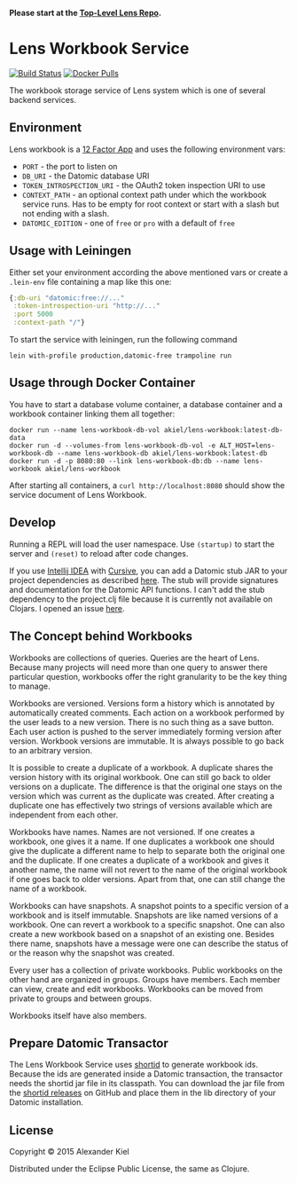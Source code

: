 __Please start at the [Top-Level Lens Repo][9].__

# Lens Workbook Service

[![Build Status](https://travis-ci.org/alexanderkiel/lens-workbook.svg?branch=master)](https://travis-ci.org/alexanderkiel/lens-workbook)
[![Docker Pulls](https://img.shields.io/docker/pulls/akiel/lens-workbook.svg)](https://hub.docker.com/r/akiel/lens-workbook/)

The workbook storage service of Lens system which is one of several backend
services.

## Environment

Lens workbook is a [12 Factor App][10] and uses the following environment vars:

* `PORT` - the port to listen on
* `DB_URI` - the Datomic database URI
* `TOKEN_INTROSPECTION_URI` -  the OAuth2 token inspection URI to use
* `CONTEXT_PATH` - an optional context path under which the workbook service runs. Has to be empty for root context or start with a slash but not ending with a slash.
* `DATOMIC_EDITION` - one of `free` or `pro` with a default of `free`

## Usage with Leiningen

Either set your environment according the above mentioned vars or create a `.lein-env` file containing a map like this one:

```clojure
{:db-uri "datomic:free://..."
 :token-introspection-uri "http://..."
 :port 5000
 :context-path "/"}
```

To start the service with leiningen, run the following command

    lein with-profile production,datomic-free trampoline run

## Usage through Docker Container

You have to start a database volume container, a database container and a 
workbook container linking them all together:

    docker run --name lens-workbook-db-vol akiel/lens-workbook:latest-db-data
    docker run -d --volumes-from lens-workbook-db-vol -e ALT_HOST=lens-workbook-db --name lens-workbook-db akiel/lens-workbook:latest-db
    docker run -d -p 8080:80 --link lens-workbook-db:db --name lens-workbook akiel/lens-workbook

After starting all containers, a `curl http://localhost:8080` should show the
service document of Lens Workbook. 

## Develop

Running a REPL will load the user namespace. Use `(startup)` to start the server
and `(reset)` to reload after code changes.

If you use [Intellij IDEA][5] with [Cursive][6], you can add a Datomic stub JAR
to your project dependencies as described [here][7]. The stub will provide
signatures and documentation for the Datomic API functions. I can't add the
stub dependency to the project.clj file because it is currently not available on
Clojars. I opened an issue [here][8].

## The Concept behind Workbooks
 
Workbooks are collections of queries. Queries are the heart of Lens. Because
many projects will need more than one query to answer there particular question,
workbooks offer the right granularity to be the key thing to manage.

Workbooks are versioned. Versions form a history which is annotated by
automatically created comments. Each action on a workbook performed by the user
leads to a new version. There is no such thing as a save button. Each user
action is pushed to the server immediately forming version after version.
Workbook versions are immutable. It is always possible to go back to an
arbitrary version.

It is possible to create a duplicate of a workbook. A duplicate shares the
version history with its original workbook. One can still go back to older
versions on a duplicate. The difference is that the original one stays on the
version which was current as the duplicate was created. After creating a
duplicate one has effectively two strings of versions available which are
independent from each other. 

Workbooks have names. Names are not versioned. If one creates a workbook, one
gives it a name. If one duplicates a workbook one should give the duplicate a
different name to help to separate both the original one and the duplicate. If
one creates a duplicate of a workbook and gives it another name, the name will
not revert to the name of the original workbook if one goes back to older
versions. Apart from that, one can still change the name of a workbook.

Workbooks can have snapshots. A snapshot points to a specific version of a
workbook and is itself immutable. Snapshots are like named versions of a
workbook. One can revert a workbook to a specific snapshot. One can also create
a new workbook based on a snapshot of an existing one. Besides there name,
snapshots have a message were one can describe the status of or the reason why
the snapshot was created.

Every user has a collection of private workbooks. Public workbooks on the other
hand are organized in groups. Groups have members. Each member can view, create
and edit workbooks. Workbooks can be moved from private to groups and between
groups.

Workbooks itself have also members. 

## Prepare Datomic Transactor

The Lens Workbook Service uses [shortid][3] to generate workbook ids. Because
the ids are generated inside a Datomic transaction, the transactor needs the
shortid jar file in its classpath. You can download the jar file from the
[shortid releases][4] on GitHub and place them in the lib directory of your
Datomic installation.

## License

Copyright © 2015 Alexander Kiel

Distributed under the Eclipse Public License, the same as Clojure.

[1]: <https://github.com/alexanderkiel/lens-auth>
[2]: <https://github.com/ddollar/foreman>
[3]: <https://github.com/alexanderkiel/shortid>
[4]: <https://github.com/alexanderkiel/shortid/releases>
[5]: <https://www.jetbrains.com/idea/>
[6]: <https://cursiveclojure.com>
[7]: <https://cursiveclojure.com/userguide/support.html>
[8]: <https://github.com/cursiveclojure/cursive/issues/896>
[9]: <https://github.com/alexanderkiel/lens>
[10]: <http://12factor.net>
